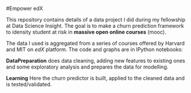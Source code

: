 #Empower edX

This repository contains details of a data project I did during my fellowship at Data Science Insight. The goal is to make a churn prediction framework to idensity student at risk in **massive open online courses** (mooc). 

The data I used is aggregated from a series of courses offered by Harvard and MIT on *edX* platform. The code and graphs are in IPython notebooks:

**DataPreparation** does data cleaning, adding new features to existing ones and some exploratory analysis and prepares the data for modelling. 

**Learning** Here the churn predictor is built, applied to the cleaned data and is tested/validated.  
